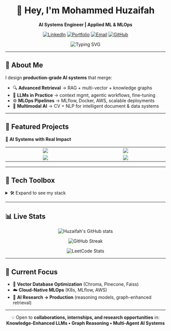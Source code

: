 <div align="center">

# 👋 Hey, I'm **Mohammed Huzaifah**

**AI Systems Engineer | Applied ML & MLOps**  

[![LinkedIn](https://img.shields.io/badge/LinkedIn-0A66C2?style=for-the-badge&logo=linkedin&logoColor=white)](https://www.linkedin.com/in/huzaifah-27o3)
[![Portfolio](https://img.shields.io/badge/Portfolio-06B6D4?style=for-the-badge&logo=vercel&logoColor=white)](https://portfolio-huz.vercel.app)
[![Email](https://img.shields.io/badge/Email-3B82F6?style=for-the-badge&logo=gmail&logoColor=white)](mailto:huzaif027@gmail.com)
[![GitHub](https://img.shields.io/badge/GitHub-181717?style=for-the-badge&logo=github&logoColor=white)](https://github.com/Sa1f27)

<img src="https://readme-typing-svg.demolab.com?font=JetBrains+Mono&weight=600&duration=3000&pause=1000&color=3B82F6&center=true&vCenter=true&random=false&width=500&lines=AI+%26+ML+Engineer;Architecting+Knowledge-Enhanced+LLMs;Scaling+MLOps+Pipelines;Building+Real-World+AI+Systems" alt="Typing SVG" />

</div>

---

## 🚀 About Me  

I design **production-grade AI systems** that merge:  
- 🔍 **Advanced Retrieval** → RAG + multi-vector + knowledge graphs  
- 🧠 **LLMs in Practice** → context mgmt, agentic workflows, fine-tuning  
- ⚙️ **MLOps Pipelines** → MLflow, Docker, AWS, scalable deployments  
- 🔄 **Multimodal AI** → CV + NLP for intelligent document & data systems  

---

## 🌟 Featured Projects  

🎯 **AI Systems with Real Impact**  

<table>
<tr>
<td align="center" width="300">
  <a href="https://github.com/Sa1f27/"><img src="https://github-readme-stats.vercel.app/api/pin/?username=Sa1f27&repo=Graph-RAG&theme=tokyonight&hide_border=true" /></a>
</td>
<td align="center" width="300">
  <a href="https://github.com/Sa1f27/"><img src="https://github-readme-stats.vercel.app/api/pin/?username=Sa1f27&repo=MindCanvas-Agents&theme=tokyonight&hide_border=true" /></a>
</td>
</tr>
<tr>
<td align="center" width="300">
  <a href="https://github.com/Sa1f27/"><img src="https://github-readme-stats.vercel.app/api/pin/?username=Sa1f27&repo=DocHub-AI&theme=tokyonight&hide_border=true" /></a>
</td>
<td align="center" width="300">
  <a href="https://github.com/Sa1f27/"><img src="https://github-readme-stats.vercel.app/api/pin/?username=Sa1f27&repo=Vector-Search-Lab&theme=tokyonight&hide_border=true" /></a>
</td>
</tr>
</table>

---

## 🧰 Tech Toolbox  

<details>
<summary>🛠 Expand to see my stack</summary>
<br>

![Python](https://img.shields.io/badge/Python-3776AB?style=for-the-badge&logo=python&logoColor=white)
![PyTorch](https://img.shields.io/badge/PyTorch-EE4C2C?style=for-the-badge&logo=pytorch&logoColor=white)
![TensorFlow](https://img.shields.io/badge/TensorFlow-FF6F00?style=for-the-badge&logo=tensorflow&logoColor=white)
![FastAPI](https://img.shields.io/badge/FastAPI-009688?style=for-the-badge&logo=fastapi&logoColor=white)
![Docker](https://img.shields.io/badge/Docker-2496ED?style=for-the-badge&logo=docker&logoColor=white)
![AWS](https://img.shields.io/badge/AWS-232F3E?style=for-the-badge&logo=amazonaws&logoColor=white)
![Postgres](https://img.shields.io/badge/Postgres-316192?style=for-the-badge&logo=postgresql&logoColor=white)

</details>

---

## 📊 Live Stats  

<div align="center">

![Huzaifah's GitHub stats](https://github-readme-stats.vercel.app/api?username=Sa1f27&show_icons=true&theme=tokyonight&hide_border=true)  

![GitHub Streak](https://streak-stats.demolab.com?user=Sa1f27&theme=tokyonight&hide_border=true)  

![LeetCode Stats](https://leetcard.jacoblin.cool/huzaif027?theme=nord&font=JetBrains%20Mono&ext=heatmap)

</div>

---

## 🌱 Current Focus  

- 🔗 **Vector Database Optimization** (Chroma, Pinecone, Faiss)  
- ☁️ **Cloud-Native MLOps** (K8s, MLflow, AWS)  
- 🧪 **AI Research → Production** (reasoning models, graph-enhanced retrieval)  

---

<div align="center">

💡 Open to **collaborations, internships, and research opportunities** in:  
**Knowledge-Enhanced LLMs • Graph Reasoning • Multi-Agent AI Systems**

</div>
